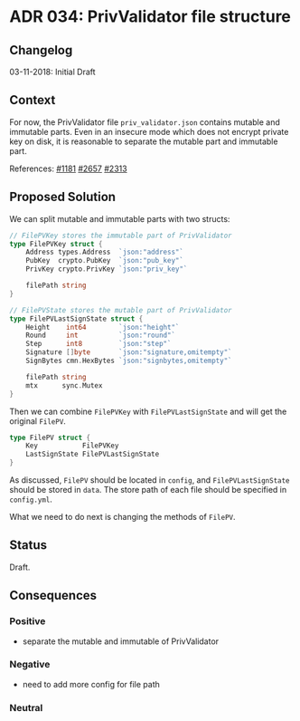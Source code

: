 # ADR 034: PrivValidator file structure

## Changelog

03-11-2018: Initial Draft

## Context

For now, the PrivValidator file `priv_validator.json` contains mutable and immutable parts. 
Even in an insecure mode which does not encrypt private key on disk, it is reasonable to separate 
the mutable part and immutable part.

References:
[#1181](https://github.com/tendermint/tendermint/issues/1181)
[#2657](https://github.com/tendermint/tendermint/issues/2657)
[#2313](https://github.com/tendermint/tendermint/issues/2313)

## Proposed Solution

We can split mutable and immutable parts with two structs:
```go
// FilePVKey stores the immutable part of PrivValidator
type FilePVKey struct {
	Address types.Address  `json:"address"`
	PubKey  crypto.PubKey  `json:"pub_key"`
	PrivKey crypto.PrivKey `json:"priv_key"`

	filePath string
}

// FilePVState stores the mutable part of PrivValidator
type FilePVLastSignState struct {
	Height    int64        `json:"height"`
	Round     int          `json:"round"`
	Step      int8         `json:"step"`
	Signature []byte       `json:"signature,omitempty"`
	SignBytes cmn.HexBytes `json:"signbytes,omitempty"`

	filePath string
	mtx      sync.Mutex
}
```

Then we can combine `FilePVKey` with `FilePVLastSignState` and will get the original `FilePV`.

```go
type FilePV struct {
	Key           FilePVKey
	LastSignState FilePVLastSignState
}
```

As discussed, `FilePV` should be located in `config`, and `FilePVLastSignState` should be stored in `data`. The 
store path of each file should be specified in `config.yml`.

What we need to do next is changing the methods of `FilePV`.

## Status

Draft.

## Consequences

### Positive

- separate the mutable and immutable of PrivValidator

### Negative

- need to add more config for file path

### Neutral
